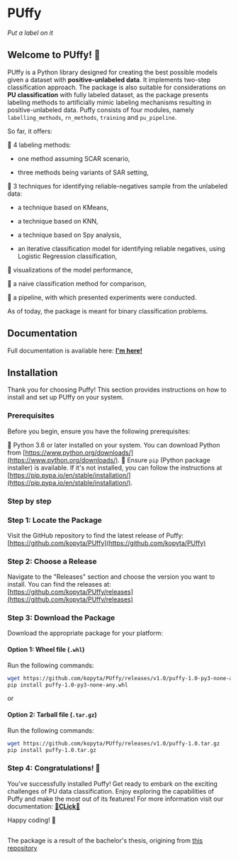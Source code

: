 # PUffy
*Put a label on it*
## Welcome to PUffy! 🐡
PUffy is a Python library designed for creating the best possible models given a dataset with **positive-unlabeled data**. It implements two-step classification approach. The package is also suitable for considerations on **PU classification** with fully labeled dataset, as the package presents labeling methods to artificially mimic labeling mechanisms resulting in positive-unlabeled data. Puffy consists of four modules, namely `labelling_methods`, `rn_methods`, `training` and `pu_pipeline`.

So far, it offers:

🐡 4 labeling methods:
  - one method assuming SCAR scenario,

  - three methods being variants of SAR setting,

🐡 3 techniques for identifying reliable-negatives sample from the unlabeled data:
  - a technique based on KMeans,
  
  - a technique based on KNN,
  
  - a technique based on Spy analysis,
  
  - an iterative classification model for identifying reliable negatives, using Logistic Regression classification,

🐡 visualizations of the model performance,

🐡 a naive classification method for comparison,

🐡 a pipeline, with which presented experiments were conducted.

As of today, the package is meant for binary classification problems.

## Documentation
Full documentation is available here: [**I'm here!**](https://kopyta.github.io/PUffy/)


## Installation

Thank you for choosing Puffy! This section provides instructions on how to install and set up PUffy on your system.

### Prerequisites

Before you begin, ensure you have the following prerequisites:

🐡 Python 3.6 or later installed on your system. You can download Python from [https://www.python.org/downloads/](https://www.python.org/downloads/).
🐡 Ensure `pip` (Python package installer) is available. If it's not installed, you can follow the instructions at [https://pip.pypa.io/en/stable/installation/](https://pip.pypa.io/en/stable/installation/).

### Step by step 

### Step 1: Locate the Package

Visit the GitHub repository to find the latest release of Puffy:
[https://github.com/kopyta/PUffy](https://github.com/kopyta/PUffy)

### Step 2: Choose a Release

Navigate to the "Releases" section and choose the version you want to install. You can find the releases at:
[https://github.com/kopyta/PUffy/releases](https://github.com/kopyta/PUffy/releases)

### Step 3: Download the Package

Download the appropriate package for your platform:

#### Option 1: Wheel file (`.whl`)
Run the following commands:
```bash
wget https://github.com/kopyta/PUffy/releases/v1.0/puffy-1.0-py3-none-any.whl
pip install puffy-1.0-py3-none-any.whl
```
or
#### Option 2: Tarball file (`.tar.gz`)
Run the following commands:
```bash
wget https://github.com/kopyta/PUffy/releases/v1.0/puffy-1.0.tar.gz
pip install puffy-1.0.tar.gz
```

### Step 4: Congratulations! 🐡
You've successfully installed Puffy! Get ready to embark on the exciting challenges of PU data classification. Enjoy exploring the capabilities of Puffy and make the most out of its features! For more information visit our documentation: [🐡**CLick**🐡](https://kopyta.github.io/PUffy/)

Happy coding! 🚀

##
The package is a result of the bachelor's thesis, origining from [this repository](https://github.com/zuzannakotlinska/PU_data_classification)
